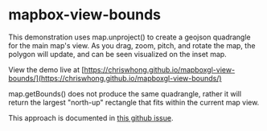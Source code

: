 # mapbox-view-bounds

<p>This demonstration uses map.unproject() to create a geojson quadrangle for the main map's view.  As you drag, zoom, pitch, and rotate the map, the polygon will update, and can be seen visualized on the inset map.</p>

View the demo live at [https://chriswhong.github.io/mapboxgl-view-bounds/](https://chriswhong.github.io/mapboxgl-view-bounds/)

<p>map.getBounds() does not produce the same quadrangle, rather it will return the largest "north-up" rectangle that fits within the current map view. </p>
<p>This approach is documented in <a href="https://github.com/mapbox/mapbox-gl-js/issues/2375">this github issue</a>.

